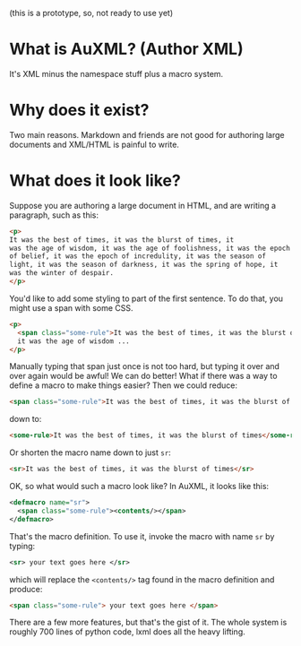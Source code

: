 (this is a prototype, so, not ready to use yet)  


# What is AuXML? (Author XML)

It's XML minus the namespace stuff plus a macro system.

# Why does it exist?

Two main reasons. Markdown and friends are not good for authoring large
documents and XML/HTML is painful to write. 

# What does it look like?

Suppose you are authoring a large document in HTML, and are
writing a paragraph, such as this:

```html
<p>
It was the best of times, it was the blurst of times, it
was the age of wisdom, it was the age of foolishness, it was the epoch
of belief, it was the epoch of incredulity, it was the season of
light, it was the season of darkness, it was the spring of hope, it
was the winter of despair.
</p>
```

You'd like to add some styling to part of the first sentence. To do
that, you might use a span with some CSS.

```html
<p>
  <span class="some-rule">It was the best of times, it was the blurst of times</span>,
  it was the age of wisdom ...
</p>
```

Manually typing that span just once is not too hard, but typing it
over and over again would be awful! We can do better! What if there
was a way to define a macro to make things easier? Then we could
reduce:

```html
<span class="some-rule">It was the best of times, it was the blurst of times</span>
```

down to:

```html
<some-rule>It was the best of times, it was the blurst of times</some-rule>
```

Or shorten the macro name down to just `sr`:

```html
<sr>It was the best of times, it was the blurst of times</sr>
```

OK, so what would such a macro look like? In AuXML, it looks like this:

```xml
<defmacro name="sr">
  <span class="some-rule"><contents/></span>
</defmacro>
```

That's the macro definition. To use it, invoke the macro with name
`sr` by typing:

```xml
<sr> your text goes here </sr>
```

which will replace the `<contents/>` tag found in the macro definition
and produce:

```html
<span class="some-rule"> your text goes here </span>
```

There are a few more features, but that's the gist of it.  The whole
system is roughly 700 lines of python code, lxml does all the heavy
lifting.




